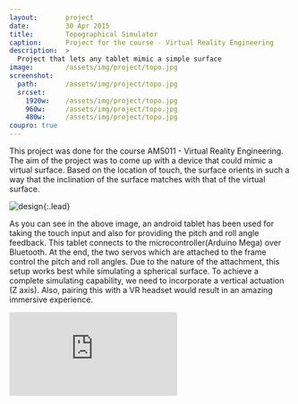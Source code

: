```yaml
---
layout:       project
date:         30 Apr 2015
title:        Topographical Simulator
caption:      Project for the course - Virtual Reality Engineering
description:  >
  Project that lets any tablet mimic a simple surface
image:        /assets/img/project/topo.jpg
screenshot:
  path:       /assets/img/project/topo.jpg
  srcset:
    1920w:    /assets/img/project/topo.jpg
    960w:     /assets/img/project/topo.jpg
    480w:     /assets/img/project/topo.jpg
coupro: true
---
```

This project was done for the course AM5011 - Virtual Reality Engineering. The aim of the project was to come up with a device that could mimic a virtual surface. Based on the location of touch, the surface orients in such a way that the inclination of the surface matches with that of the virtual surface.

![design](components.jpg){:.lead}

As you can see in the above image, an android tablet has been used for taking the touch input and also for providing the pitch and roll angle feedback. This tablet connects to the microcontroller(Arduino Mega) over Bluetooth. At the end, the two servos which are attached to the frame control the pitch and roll angles. Due to the nature of the attachment, this setup works best while simulating a spherical surface. To achieve a complete simulating capability, we need to incorporate a vertical actuation (Z axis). Also, pairing this with a VR headset would result in an amazing immersive experience.

<div class="videowrapper">
  <iframe src="https://www.youtube.com/embed/aZKGbDbsQn8  ?rel=0" frameborder="0" gesture="media" allow="encrypted-media" allowfullscreen> </iframe>
</div>

<!-- style="width: 100%; height:100%;" -->
